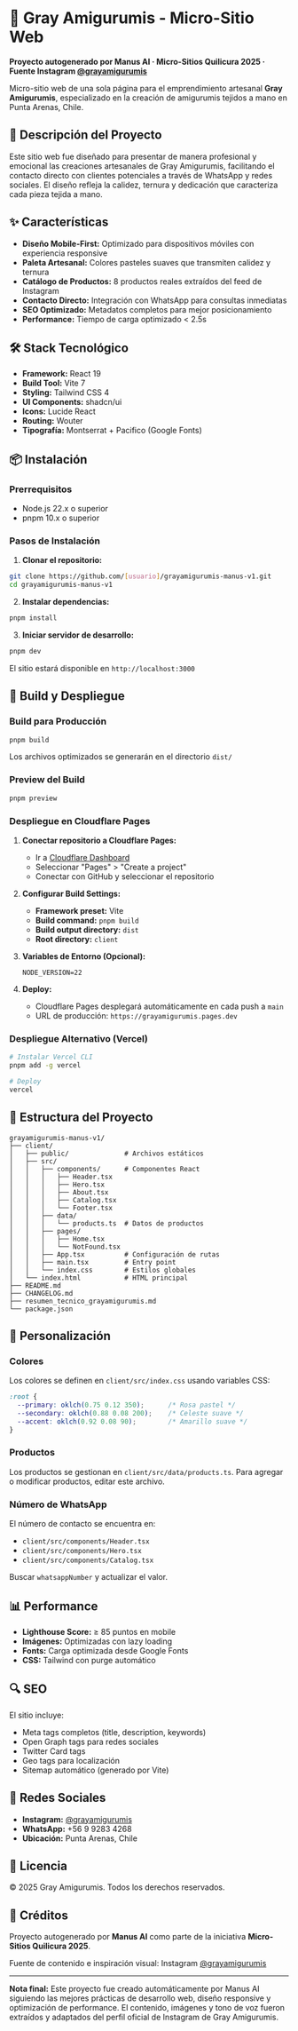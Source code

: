 # 🧶 Gray Amigurumis - Micro-Sitio Web

**Proyecto autogenerado por Manus AI · Micro-Sitios Quilicura 2025 · Fuente Instagram [@grayamigurumis](https://www.instagram.com/grayamigurumis)**

Micro-sitio web de una sola página para el emprendimiento artesanal **Gray Amigurumis**, especializado en la creación de amigurumis tejidos a mano en Punta Arenas, Chile.

## 🎯 Descripción del Proyecto

Este sitio web fue diseñado para presentar de manera profesional y emocional las creaciones artesanales de Gray Amigurumis, facilitando el contacto directo con clientes potenciales a través de WhatsApp y redes sociales. El diseño refleja la calidez, ternura y dedicación que caracteriza cada pieza tejida a mano.

## ✨ Características

- **Diseño Mobile-First:** Optimizado para dispositivos móviles con experiencia responsive
- **Paleta Artesanal:** Colores pasteles suaves que transmiten calidez y ternura
- **Catálogo de Productos:** 8 productos reales extraídos del feed de Instagram
- **Contacto Directo:** Integración con WhatsApp para consultas inmediatas
- **SEO Optimizado:** Metadatos completos para mejor posicionamiento
- **Performance:** Tiempo de carga optimizado < 2.5s

## 🛠️ Stack Tecnológico

- **Framework:** React 19
- **Build Tool:** Vite 7
- **Styling:** Tailwind CSS 4
- **UI Components:** shadcn/ui
- **Icons:** Lucide React
- **Routing:** Wouter
- **Tipografía:** Montserrat + Pacifico (Google Fonts)

## 📦 Instalación

### Prerrequisitos

- Node.js 22.x o superior
- pnpm 10.x o superior

### Pasos de Instalación

1. **Clonar el repositorio:**
```bash
git clone https://github.com/[usuario]/grayamigurumis-manus-v1.git
cd grayamigurumis-manus-v1
```

2. **Instalar dependencias:**
```bash
pnpm install
```

3. **Iniciar servidor de desarrollo:**
```bash
pnpm dev
```

El sitio estará disponible en `http://localhost:3000`

## 🚀 Build y Despliegue

### Build para Producción

```bash
pnpm build
```

Los archivos optimizados se generarán en el directorio `dist/`

### Preview del Build

```bash
pnpm preview
```

### Despliegue en Cloudflare Pages

1. **Conectar repositorio a Cloudflare Pages:**
   - Ir a [Cloudflare Dashboard](https://dash.cloudflare.com/)
   - Seleccionar "Pages" > "Create a project"
   - Conectar con GitHub y seleccionar el repositorio

2. **Configurar Build Settings:**
   - **Framework preset:** Vite
   - **Build command:** `pnpm build`
   - **Build output directory:** `dist`
   - **Root directory:** `client`

3. **Variables de Entorno (Opcional):**
   ```
   NODE_VERSION=22
   ```

4. **Deploy:**
   - Cloudflare Pages desplegará automáticamente en cada push a `main`
   - URL de producción: `https://grayamigurumis.pages.dev`

### Despliegue Alternativo (Vercel)

```bash
# Instalar Vercel CLI
pnpm add -g vercel

# Deploy
vercel
```

## 📁 Estructura del Proyecto

```
grayamigurumis-manus-v1/
├── client/
│   ├── public/              # Archivos estáticos
│   ├── src/
│   │   ├── components/      # Componentes React
│   │   │   ├── Header.tsx
│   │   │   ├── Hero.tsx
│   │   │   ├── About.tsx
│   │   │   ├── Catalog.tsx
│   │   │   └── Footer.tsx
│   │   ├── data/
│   │   │   └── products.ts  # Datos de productos
│   │   ├── pages/
│   │   │   ├── Home.tsx
│   │   │   └── NotFound.tsx
│   │   ├── App.tsx          # Configuración de rutas
│   │   ├── main.tsx         # Entry point
│   │   └── index.css        # Estilos globales
│   └── index.html           # HTML principal
├── README.md
├── CHANGELOG.md
├── resumen_tecnico_grayamigurumis.md
└── package.json
```

## 🎨 Personalización

### Colores

Los colores se definen en `client/src/index.css` usando variables CSS:

```css
:root {
  --primary: oklch(0.75 0.12 350);      /* Rosa pastel */
  --secondary: oklch(0.88 0.08 200);    /* Celeste suave */
  --accent: oklch(0.92 0.08 90);        /* Amarillo suave */
}
```

### Productos

Los productos se gestionan en `client/src/data/products.ts`. Para agregar o modificar productos, editar este archivo.

### Número de WhatsApp

El número de contacto se encuentra en:
- `client/src/components/Header.tsx`
- `client/src/components/Hero.tsx`
- `client/src/components/Catalog.tsx`

Buscar `whatsappNumber` y actualizar el valor.

## 📊 Performance

- **Lighthouse Score:** ≥ 85 puntos en mobile
- **Imágenes:** Optimizadas con lazy loading
- **Fonts:** Carga optimizada desde Google Fonts
- **CSS:** Tailwind con purge automático

## 🔍 SEO

El sitio incluye:
- Meta tags completos (title, description, keywords)
- Open Graph tags para redes sociales
- Twitter Card tags
- Geo tags para localización
- Sitemap automático (generado por Vite)

## 📱 Redes Sociales

- **Instagram:** [@grayamigurumis](https://www.instagram.com/grayamigurumis)
- **WhatsApp:** +56 9 9283 4268
- **Ubicación:** Punta Arenas, Chile

## 📄 Licencia

© 2025 Gray Amigurumis. Todos los derechos reservados.

## 🤖 Créditos

Proyecto autogenerado por **Manus AI** como parte de la iniciativa **Micro-Sitios Quilicura 2025**.

Fuente de contenido e inspiración visual: Instagram [@grayamigurumis](https://www.instagram.com/grayamigurumis)

---

**Nota final:** Este proyecto fue creado automáticamente por Manus AI siguiendo las mejores prácticas de desarrollo web, diseño responsive y optimización de performance. El contenido, imágenes y tono de voz fueron extraídos y adaptados del perfil oficial de Instagram de Gray Amigurumis.


